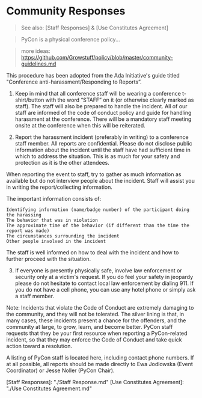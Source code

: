 # Community Responses

> See also: [Staff Responses] & [Use Constitutes Agreement]

> PyCon is a physical conference policy...

> more ideas: https://github.com/Growstuff/policy/blob/master/community-guidelines.md

This procedure has been adopted from the Ada Initiative's guide titled "Conference anti-harassment/Responding to Reports”.

1. Keep in mind that all conference staff will be wearing a conference t-shirt/button with the word “STAFF” on it (or otherwise clearly marked as staff). The staff will also be prepared to handle the incident. All of our staff are informed of the code of conduct policy and guide for handling harassment at the conference. There will be a mandatory staff meeting onsite at the conference when this will be reiterated.

2. Report the harassment incident (preferably in writing) to a conference staff member. All reports are confidential. Please do not disclose public information about the incident until the staff have had sufficient time in which to address the situation. This is as much for your safety and protection as it is the other attendees.

When reporting the event to staff, try to gather as much information as available but do not interview people about the incident. Staff will assist you in writing the report/collecting information.

The important information consists of:

    Identifying information (name/badge number) of the participant doing the harassing
    The behavior that was in violation
    The approximate time of the behavior (if different than the time the report was made)
    The circumstances surrounding the incident
    Other people involved in the incident

The staff is well informed on how to deal with the incident and how to further proceed with the situation.

3. If everyone is presently physically safe, involve law enforcement or security only at a victim's request. If you do feel your safety in jeopardy please do not hesitate to contact local law enforcement by dialing 911. If you do not have a cell phone, you can use any hotel phone or simply ask a staff member.

Note: Incidents that violate the Code of Conduct are extremely damaging to the community, and they will not be tolerated. The silver lining is that, in many cases, these incidents present a chance for the offenders, and the community at large, to grow, learn, and become better. PyCon staff requests that they be your first resource when reporting a PyCon-related incident, so that they may enforce the Code of Conduct and take quick action toward a resolution.

A listing of PyCon staff is located here, including contact phone numbers. If at all possible, all reports should be made directly to Ewa Jodlowska (Event Coordinator) or Jesse Noller (PyCon Chair).





[Staff Responses]: "./Staff Response.md"
[Use Constitutes Agreement]: "./Use Constitutes Agreement.md"
